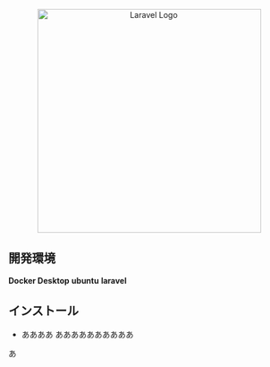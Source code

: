 <p align="center"><a href="https://laravel.com" target="_blank"><img src="https://raw.githubusercontent.com/laravel/art/master/logo-lockup/5%20SVG/2%20CMYK/1%20Full%20Color/laravel-logolockup-cmyk-red.svg" width="400" alt="Laravel Logo"></a></p>


## 開発環境
**Docker Desktop**
**ubuntu**
**laravel**


## インストール

- ああああ
ああああああああああ

あ


